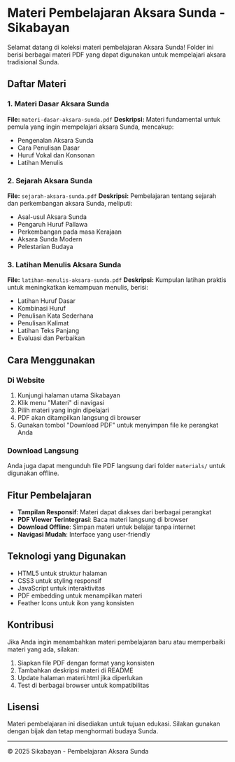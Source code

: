 # Materi Pembelajaran Aksara Sunda - Sikabayan

Selamat datang di koleksi materi pembelajaran Aksara Sunda! Folder ini berisi berbagai materi PDF yang dapat digunakan untuk mempelajari aksara tradisional Sunda.

## Daftar Materi

### 1. Materi Dasar Aksara Sunda

**File:** `materi-dasar-aksara-sunda.pdf`
**Deskripsi:** Materi fundamental untuk pemula yang ingin mempelajari aksara Sunda, mencakup:

- Pengenalan Aksara Sunda
- Cara Penulisan Dasar
- Huruf Vokal dan Konsonan
- Latihan Menulis

### 2. Sejarah Aksara Sunda

**File:** `sejarah-aksara-sunda.pdf`
**Deskripsi:** Pembelajaran tentang sejarah dan perkembangan aksara Sunda, meliputi:

- Asal-usul Aksara Sunda
- Pengaruh Huruf Pallawa
- Perkembangan pada masa Kerajaan
- Aksara Sunda Modern
- Pelestarian Budaya

### 3. Latihan Menulis Aksara Sunda

**File:** `latihan-menulis-aksara-sunda.pdf`
**Deskripsi:** Kumpulan latihan praktis untuk meningkatkan kemampuan menulis, berisi:

- Latihan Huruf Dasar
- Kombinasi Huruf
- Penulisan Kata Sederhana
- Penulisan Kalimat
- Latihan Teks Panjang
- Evaluasi dan Perbaikan

## Cara Menggunakan

### Di Website

1. Kunjungi halaman utama Sikabayan
2. Klik menu "Materi" di navigasi
3. Pilih materi yang ingin dipelajari
4. PDF akan ditampilkan langsung di browser
5. Gunakan tombol "Download PDF" untuk menyimpan file ke perangkat Anda

### Download Langsung

Anda juga dapat mengunduh file PDF langsung dari folder `materials/` untuk digunakan offline.

## Fitur Pembelajaran

- **Tampilan Responsif**: Materi dapat diakses dari berbagai perangkat
- **PDF Viewer Terintegrasi**: Baca materi langsung di browser
- **Download Offline**: Simpan materi untuk belajar tanpa internet
- **Navigasi Mudah**: Interface yang user-friendly

## Teknologi yang Digunakan

- HTML5 untuk struktur halaman
- CSS3 untuk styling responsif
- JavaScript untuk interaktivitas
- PDF embedding untuk menampilkan materi
- Feather Icons untuk ikon yang konsisten

## Kontribusi

Jika Anda ingin menambahkan materi pembelajaran baru atau memperbaiki materi yang ada, silakan:

1. Siapkan file PDF dengan format yang konsisten
2. Tambahkan deskripsi materi di README
3. Update halaman materi.html jika diperlukan
4. Test di berbagai browser untuk kompatibilitas

## Lisensi

Materi pembelajaran ini disediakan untuk tujuan edukasi. Silakan gunakan dengan bijak dan tetap menghormati budaya Sunda.

---

© 2025 Sikabayan - Pembelajaran Aksara Sunda
